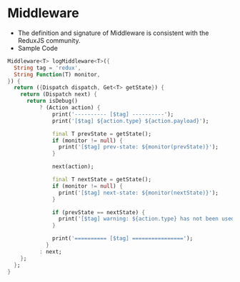 # Middleware

-   The definition and signature of Middleware is consistent with the ReduxJS community.
-   Sample Code

```dart
Middleware<T> logMiddleware<T>({
  String tag = 'redux',
  String Function(T) monitor,
}) {
  return ({Dispatch dispatch, Get<T> getState}) {
    return (Dispatch next) {
      return isDebug()
          ? (Action action) {
              print('---------- [$tag] ----------');
              print('[$tag] ${action.type} ${action.payload}');

              final T prevState = getState();
              if (monitor != null) {
                print('[$tag] prev-state: ${monitor(prevState)}');
              }

              next(action);

              final T nextState = getState();
              if (monitor != null) {
                print('[$tag] next-state: ${monitor(nextState)}');
              }

              if (prevState == nextState) {
                print('[$tag] warning: ${action.type} has not been used.');
              }

              print('========== [$tag] ================');
            }
          : next;
    };
  };
}
```

<!-- **See also**
src/utils/common_middleware -->
